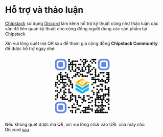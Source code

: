 <br>
<br>
<br>

# Hỗ trợ và thảo luận

[Chipstack](https://chipstack.vn) sử dụng [Discord](https://discord.com) làm kênh hỗ trợ kỹ thuật cũng như thảo luận các vấn đề liên quan kỹ thuật cho cộng đồng người dùng các sản phẩm tại Chipstack

Xin vui lòng quét mã QR sau để tham gia cộng đồng **Chipstack Community** để được hỗ trợ ngay nhé

<p align="center">
  <img src="../../_media/chipstack-community-discord.png" width="200">
</p>

Nếu không quét được mã QR, xin vui lòng click vào URL của máy chủ Discord [sau](https://discord.gg/Ua8zkYJYCJ) 